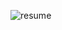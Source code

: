![resume](https://github.com/originalflavours/resume/blob/main/Alex%201%20Page%20Resume.jpg?raw=true)
